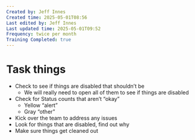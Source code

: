 ```yaml
---
Created by: Jeff Innes
Created time: 2025-05-01T08:56
Last edited by: Jeff Innes
Last updated time: 2025-05-01T09:52
Frequency: twice per month
Training Completed: true
---
```

# Task things

- Check to see if things are disabled that shouldn’t be
    - We will really need to open all of them to see if things are disabled
- Check for Status counts that aren’t “okay”
    - Yellow “alert”
    - Gray “other”
- Kick over the team to address any issues
- Look for things that are disabled, find out why
- Make sure things get cleaned out